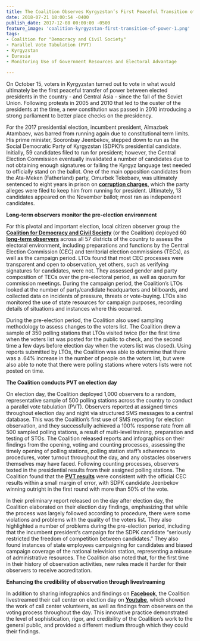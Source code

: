 ```yaml
---
title: The Coalition Observes Kyrgyzstan’s First Peaceful Transition of Power
date: 2018-07-21 18:00:54 -0400
publish_date: 2017-12-08 00:00:00 -0500
feature_image: 'coalition-kyrgyzstan-first-transition-of-power-1.png'
tags:
- Coalition for "Democracy and Civil Society"
- Parallel Vote Tabulation (PVT)
- Kyrgyzstan
- Eurasia
- Monitoring Use of Government Resources and Electoral Advantage

---
```

On October 15, voters in Kyrgyzstan turned out to vote in what would ultimately be the first peaceful transfer of power between elected presidents in the country - and Central Asia - since the fall of the Soviet Union. Following protests in 2005 and 2010 that led to the ouster of the presidents at the time, a new constitution was passed in 2010 introducing a strong parliament to better place checks on the presidency.

For the 2017 presidential election, incumbent president, Almazbek Atambaev, was barred from running again due to constitutional term limits. His prime minister, Sooronbay Jeenbekov, stepped down to run as the Social Democratic Party of Kyrgyzstan (SDPK)’s presidential candidate. Initially, 59 candidates filed to run for president; however, the Central Election Commission eventually invalidated a number of candidates due to not obtaining enough signatures or failing the Kyrgyz language test needed to officially stand on the ballot. One of the main opposition candidates from the Ata-Meken (Fatherland) party, Omurbek Tekebaev, was ultimately sentenced to eight years in prison on [**corruption charges**](https://www.rferl.org/a/kyrgyzstan-tekebaev-8-year-sentence-/28680250.html), which the party alleges were filed to keep him from running for president. Ultimately, 13 candidates appeared on the November ballot; most ran as independent candidates.

**Long-term observers monitor the pre-election environment**

For this pivotal and important election, local citizen observer group the [**Coalition for Democracy and Civil Society**](http://coalition.kg/) (or the Coalition) deployed 60 [**long-term observers**](http://coalition.kg/en/2017/10/03/%D0%BD%D0%BE%D0%B2%D0%BE%D1%81%D1%82%D0%B82/) across all 57 districts of the country to assess the electoral environment, including preparations and functions by the Central Election Commission (CEC) and territorial election commissions (TECs), as well as the campaign period. LTOs found that most CEC processes were transparent and open to observation, yet others, such as verifying signatures for candidates, were not. They assessed gender and party composition of TECs over the pre-electoral period, as well as quorum for commission meetings. During the campaign period, the Coalition’s LTOs looked at the number of party/candidate headquarters and billboards, and collected data on incidents of pressure, threats or vote-buying. LTOs also monitored the use of state resources for campaign purposes, recording details of situations and instances where this occurred.

During the pre-election period, the Coalition also used sampling methodology to assess changes to the voters list. The Coalition drew a sample of 350 polling stations that LTOs visited twice (for the first time when the voters list was posted for the public to check, and the second time a few days before election day when the voters list was closed). Using reports submitted by LTOs, the Coalition was able to determine that there was a .64% increase in the number of people on the voters list, but were also able to note that there were polling stations where voters lists were not posted on time.

**The Coalition conducts PVT on election day**

On election day, the Coalition deployed 1,000 observers to a random, representative sample of 500 polling stations across the country to conduct a parallel vote tabulation (PVT). Observers reported at assigned times throughout election day and night via structured SMS messages to a central database. This was the Coalition’s first use of SMS reporting for election observation, and they successfully achieved a 100% response rate from all 500 sampled polling stations, a result of multi-level training, preparation and testing of STOs. The Coalition released reports and infographics on their findings from the opening, voting and counting processes, assessing the timely opening of polling stations, polling station staff’s adherence to procedures, voter turnout throughout the day, and any obstacles observers themselves may have faced. Following counting processes, observers texted in the presidential results from their assigned polling stations. The Coalition found that the [**PVT results**](https://www.facebook.com/coalitionkg/photos/a.558066237540283.145307.396143763732532/1900893093257584/?type=3&theater) were consistent with the official CEC results within a small margin of error, with SDPK candidate Jeenbekov winning outright in the first round with more than 50% of the vote.

In their preliminary report released on the day after election day, the Coalition elaborated on their election day findings, emphasizing that while the process was largely followed according to procedure, there were some violations and problems with the quality of the voters list. They also highlighted a number of problems during the pre-election period, including that the incumbent president’s campaign for the SDPK candidate “seriously restricted the freedom of competition between candidates.” They also found instances of state employees campaigning for candidates and biased campaign coverage of the national television station, representing a misuse of administrative resources. The Coalition also noted that, for the first time in their history of observation activities, new rules made it harder for their observers to receive accreditation.

**Enhancing the credibility of observation through livestreaming**

In addition to sharing infographics and findings on [**Facebook**](https://www.facebook.com/coalitionkg), the Coalition livestreamed their call center on election day on [**Youtube**](https://www.youtube.com/watch?v=2kSI0tVMnLw&feature=youtu.be), which showed the work of call center volunteers, as well as findings from observers on the voting process throughout the day. This innovative practice demonstrated the level of sophistication, rigor, and credibility of the Coalition’s work to the general public, and provided a different medium through which they could their findings.